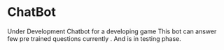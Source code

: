 # ChatBot
Under Development Chatbot for a developing game 
This bot can answer few pre trained questions currently . And is in testing phase.
